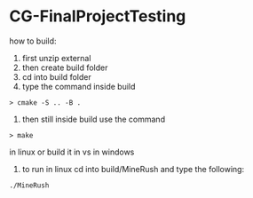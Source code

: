 # CG-FinalProjectTesting

how to build:

1.  first unzip external
1.  then create build folder
1.  cd into build folder
1.  type the command inside build
  ```
  > cmake -S .. -B .
  ```
1.  then still inside build use the command
  ```
  > make
  ```
  in linux or build it in vs in windows
1. to run in linux cd into build/MineRush and type the following:
  ```
  ./MineRush
  ```
